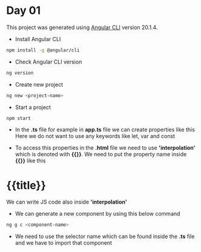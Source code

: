 # Day 01

This project was generated using [Angular CLI](https://github.com/angular/angular-cli) version 20.1.4.

- Install Angular CLI

```bash
npm install -g @angular/cli
```

- Check Angular CLI version


```bash
ng version
```

- Create new project


```bash
ng new <project-name>
```

- Start a project


```bash
npm start
```

- In the **.ts** file for example in **app.ts** file we can create properties like this
Here we do not want to use any keywords like let, var and const

- To access this properties in the **.html** file we need to use **'interpolation'** which is denoted with **{{}}**. We need to put the property name inside **{{}}** like this

<h1>{{title}}</h1>

We can write JS code also inside **'interpolation'**

- We can generate a new component by using this below command

```bash
ng g c <component-name>
```

- We need to use the selector name which can be found inside the **.ts** file and we have to import that component

